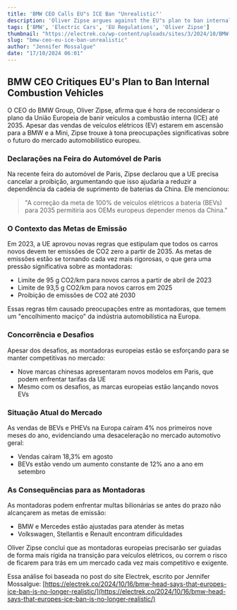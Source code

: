 ```yaml
---
title: 'BMW CEO Calls EU"s ICE Ban "Unrealistic"'
description: 'Oliver Zipse argues against the EU"s plan to ban internal combustion vehicles by 2035.'
tags: ['BMW', 'Electric Cars', 'EU Regulations', 'Oliver Zipse']
thumbnail: "https://electrek.co/wp-content/uploads/sites/3/2024/10/BMW-100000-EVs.jpeg?quality=82&strip=all&w=1400"
slug: "bmw-ceo-eu-ice-ban-unrealistic"
author: "Jennifer Mossalgue"
date: "17/10/2024 06:01"
---
```


## BMW CEO Critiques EU's Plan to Ban Internal Combustion Vehicles

O CEO do BMW Group, Oliver Zipse, afirma que é hora de reconsiderar o plano da União Europeia de banir veículos a combustão interna (ICE) até 2035. Apesar das vendas de veículos elétricos (EV) estarem em ascensão para a BMW e a Mini, Zipse trouxe à tona preocupações significativas sobre o futuro do mercado automobilístico europeu.

### Declarações na Feira do Automóvel de Paris
Na recente feira do automóvel de Paris, Zipse declarou que a UE precisa cancelar a proibição, argumentando que isso ajudaria a reduzir a dependência da cadeia de suprimento de baterias da China. Ele mencionou:

> "A correção da meta de 100% de veículos elétricos a bateria (BEVs) para 2035 permitiria aos OEMs europeus depender menos da China."

### O Contexto das Metas de Emissão
Em 2023, a UE aprovou novas regras que estipulam que todos os carros novos devem ter emissões de CO2 zero a partir de 2035. As metas de emissões estão se tornando cada vez mais rigorosas, o que gera uma pressão significativa sobre as montadoras:
- Limite de 95 g CO2/km para novos carros a partir de abril de 2023
- Limite de 93,5 g CO2/km para novos carros em 2025
- Proibição de emissões de CO2 até 2030

Essas regras têm causado preocupações entre as montadoras, que temem um "encolhimento maciço" da indústria automobilística na Europa.

### Concorrência e Desafios
Apesar dos desafios, as montadoras europeias estão se esforçando para se manter competitivas no mercado:
- Nove marcas chinesas apresentaram novos modelos em Paris, que podem enfrentar tarifas da UE
- Mesmo com os desafios, as marcas europeias estão lançando novos EVs

### Situação Atual do Mercado
As vendas de BEVs e PHEVs na Europa caíram 4% nos primeiros nove meses do ano, evidenciando uma desaceleração no mercado automotivo geral:
- Vendas caíram 18,3% em agosto
- BEVs estão vendo um aumento constante de 12% ano a ano em setembro

### As Consequências para as Montadoras
As montadoras podem enfrentar multas bilionárias se antes do prazo não alcançarem as metas de emissão:
- BMW e Mercedes estão ajustadas para atender às metas
- Volkswagen, Stellantis e Renault encontram dificuldades

Oliver Zipse conclui que as montadoras europeias precisarão ser guiadas de forma mais rígida na transição para veículos elétricos, ou correm o risco de ficarem para trás em um mercado cada vez mais competitivo e exigente.

Essa análise foi baseada no post do site Electrek, escrito por Jennifer Mossalgue: [https://electrek.co/2024/10/16/bmw-head-says-that-europes-ice-ban-is-no-longer-realistic/](https://electrek.co/2024/10/16/bmw-head-says-that-europes-ice-ban-is-no-longer-realistic/)